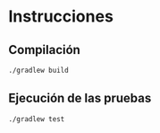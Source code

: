 # Instrucciones

## Compilación

```bash
./gradlew build 
```

## Ejecución de las pruebas

```bash
./gradlew test
```